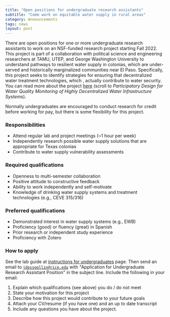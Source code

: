 ```yaml
---
title: "Open positions for undergraduate research assistants"
subtitle: "Come work on equitable water supply in rural areas"
category: Announcements
tags: news
layout: post 
---
```


There are open positions for one or more undergraduate research assistants to work on an NSF-funded research project starting Fall 2022.
This project is part of a collaboration with political science and engineering researchers at TAMU, UTEP, and George Washington University to understand pathways to resilient water supply in colonias, which are under-served and historically marginalized communities near El Paso.
Specifically, this project seeks to identify strategies for ensuring that decentralized water treatment technologies, which , actually contribute to water security.
You can read more about the project [here](/funded-projects) (scroll to *Participatory Design for Water Quality Monitoring of Highly Decentralized Water Infrastructure Systems*).

Normally undergraduates are encouraged to conduct research for credit before working for pay, but there is some flexibility for this project.

### Responsibilities

* Attend regular lab and project meetings (~1 hour per week)
* Independently research possible water supply solutions that are appropriate for Texas colonias
* Contribute to water supply vulnerability assessments

### Required qualifications

* Openness to multi-semester collaboration
* Positive attitude to constructive feedback
* Ability to work independently and self-motivate
* Knowledge of drinking water supply systems and treatment technologies (e.g., CEVE 315/316)

### Preferred qualifications

* Demonstrated interest in water supply systems (e.g., EWB)
* Proficiency (good) or fluency (great) in Spanish
* Prior research or independent study experience
* Proficiency with Zotero

### How to apply

See the lab guide at [instructions for undergraduates](https://dossgollin-lab.github.io/lab-guide/policies/undergrad/) page.
Then send an email to [`jdossgollin@rice.edu`](mailto:jdossgollin@rice.edu) with "Application for Undergraduate Research Assistant Position" in the subject line.
Include the following in your email:

1. Explain which qualifications (see above) you do / do not meet
1. State your motivation for this project
1. Describe how this project would contribute to your future goals
1. Attach your CV/resume (if you have one) and an up to date transcript
1. Include any questions you have about the project.
